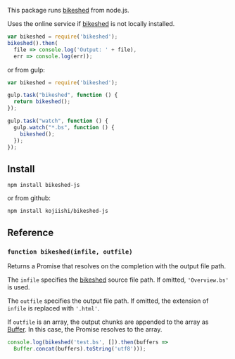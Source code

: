 This package runs [bikeshed] from node.js.

Uses the online service if [bikeshed] is not locally installed.

```javascript
var bikeshed = require('bikeshed');
bikeshed().then(
  file => console.log('Output: ' + file),
  err => console.log(err));
```

or from gulp:

```javascript
var bikeshed = require('bikeshed');

gulp.task("bikeshed", function () {
  return bikeshed();
});

gulp.task("watch", function () {
  gulp.watch("*.bs", function () {
    bikeshed();
  });
});
```

## Install

```
npm install bikeshed-js
```
or from github:
```
npm install kojiishi/bikeshed-js
```

## Reference

### `function bikeshed(infile, outfile)`

Returns a Promise that resolves on the completion
with the output file path.

The `infile` specifies the [bikeshed] source file path.
If omitted, `'Overview.bs'` is used.

The `outfile` specifies the output file path.
If omitted, the extension of `infile` is replaced with `'.html'`.

If `outfile` is an array,
the output chunks are appended to the array as [Buffer].
In this case, the Promise resolves to the array.

```javascript
console.log(bikeshed('test.bs', []).then(buffers =>
  Buffer.concat(buffers).toString('utf8')));
```

[bikeshed]: https://github.com/tabatkins/bikeshed
[Buffer]: https://nodejs.org/api/buffer.html
